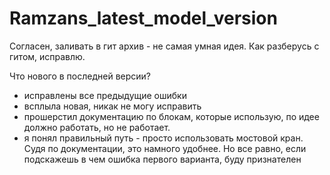 # Ramzans_latest_model_version
Согласен, заливать в гит архив - не самая умная идея. Как разберусь с гитом, исправлю.

Что нового в последней версии?
- исправлены все предыдущие ошибки
- всплыла новая, никак не могу исправить
- прошерстил документацию по блокам, которые использую, по идее должно работать, но не работает.
- я понял правильный путь - просто использовать мостовой кран. Судя по документации, это намного удобнее.
Но все равно, если подскажешь в чем ошибка первого варианта, буду признателен
